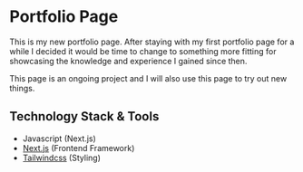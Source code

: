 # Portfolio Page

This is my new portfolio page.
After staying with my first portfolio page for a while I decided it would be time to change to something more fitting for showcasing the knowledge and experience I gained since then.

This page is an ongoing project and I will also use this page to try out new things.

## Technology Stack & Tools

- Javascript (Next.js)
- [Next.js](https://nextjs.org/) (Frontend Framework)
- [Tailwindcss](https://tailwindcss.com/) (Styling)